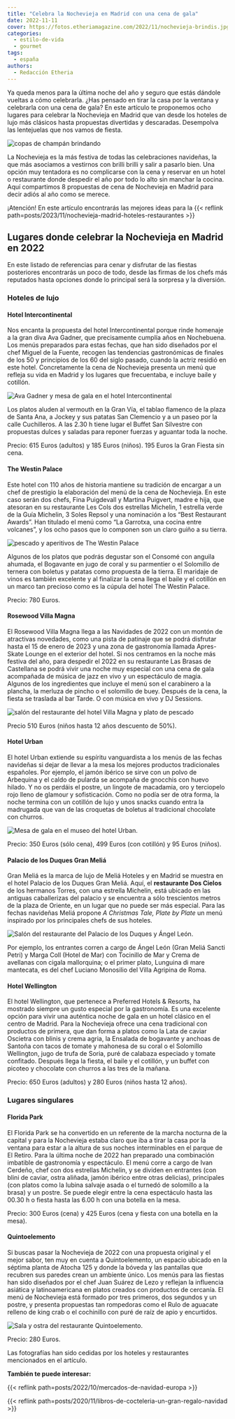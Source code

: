 ```yaml
---
title: "Celebra la Nochevieja en Madrid con una cena de gala"
date: 2022-11-11
cover: https://fotos.etheriamagazine.com/2022/11/nochevieja-brindis.jpg
categories: 
  - estilo-de-vida
  - gourmet
tags: 
  - españa
authors: 
  - Redacción Etheria
---
```


Ya queda menos para la última noche del año y seguro que estás dándole vueltas a cómo 
celebrarla. ¿Has pensado en tirar la casa por la ventana y celebrarla con una cena de 
gala? En este artículo te proponemos ocho lugares para celebrar la Nochevieja en Madrid 
que van desde los hoteles de lujo más clásicos hasta propuestas divertidas y descaradas. 
Desempolva las lentejuelas que nos vamos de fiesta. 

![copas de champán brindando](https://fotos.etheriamagazine.com/2022/11/nochevieja-brindis.jpg "Vayas donde vayas, no te olvides de brindar por todo lo bueno que traerá el año próximo.")

La Nochevieja es la más festiva de todas las celebraciones navideñas, la que más 
asociamos a vestirnos con brilli brilli y salir a pasarlo bien. Una opción muy tentadora 
es no complicarse con la cena y reservar en un hotel o restaurante donde despedir el año 
por todo lo alto sin manchar la cocina. Aquí compartimos 8 propuestas de cena de 
Nochevieja en Madrid para decir adiós al año como se merece. 

¡Atención! En este artículo encontrarás las mejores ideas para la {{< reflink 
path=posts/2023/11/nochevieja-madrid-hoteles-restaurantes >}} 

## Lugares donde celebrar la Nochevieja en Madrid en 2022

En este listado de referencias para cenar y disfrutar de las fiestas posteriores 
encontrarás un poco de todo, desde las firmas de los chefs más reputados hasta opciones 
donde lo principal será la sorpresa y la diversión. 

### Hoteles de lujo

#### Hotel Intercontinental

Nos encanta la propuesta del hotel Intercontinental porque rinde homenaje a la gran diva 
Ava Gadner, que precisamente cumplía años en Nochebuena. Los menús preparados para estas 
fechas, que han sido diseñados por el chef Miguel de la Fuente, recogen las tendencias 
gastronómicas de finales de los 50 y principios de los 60 del siglo pasado, cuando la 
actriz residió en este hotel. Concretamente la cena de Nochevieja presenta un menú que 
refleja su vida en Madrid y los lugares que frecuentaba, e incluye baile y cotillón. 

![Ava Gadner y mesa de gala en el hotel Intercontinental](https://fotos.etheriamagazine.com/2022/11/navidad-intercontinental.jpg "Homenaje a Ava Gadner en la fiesta de Fin de Año del hotel Intercontinental.")

Los platos aluden al vermouth en la Gran Vía, el tablao flamenco de la plaza de Santa 
Ana, a Jockey y sus patatas San Clemencio y a un paseo por la calle Cuchilleros. A las 
2.30 h tiene lugar el Buffet San Silvestre con propuestas dulces y saladas para reponer 
fuerzas y aguantar toda la noche. 

Precio: 615 Euros (adultos) y 185 Euros (niños). 195 Euros la Gran Fiesta sin cena. 

#### The Westin Palace

Este hotel con 110 años de historia mantiene su tradición de encargar a un chef de 
prestigio la elaboración del menú de la cena de Nochevieja. En este caso serán dos 
chefs, Fina Puigdevall y Martina Puigvert, madre e hija, que atesoran en su restaurante 
Les Cols dos estrellas Michelin, 1 estrella verde de la Guía Michelin, 3 Soles Repsol y 
una nominación a los “Best Restaurant Awards”. Han titulado el menú como “La Garrotxa, 
una cocina entre volcanes”, y los ocho pasos que lo componen son un claro guiño a su 
tierra. 

![pescado y aperitivos de The Westin Palace](https://fotos.etheriamagazine.com/2022/11/cena-nochevieja-palace.jpg "Platos del menú de Nochevieja de The Westin Palace.")

Algunos de los platos que podrás degustar son el Consomé con anguila ahumada, el 
Bogavante en jugo de coral y su parmentier o el Solomillo de ternera con boletus y 
patatas como propuesta de la tierra. El maridaje de vinos es también excelente y al 
finalizar la cena llega el baile y el cotillón en un marco tan precioso como es la 
cúpula del hotel The Westin Palace. 

Precio: 780 Euros. 

#### Rosewood Villa Magna

El Rosewood Villa Magna llega a las Navidades de 2022 con un montón de atractivas 
novedades, como una pista de patinaje que se podrá disfrutar hasta el 15 de enero de 
2023 y una zona de gastronomía llamada Apres-Skate Lounge en el exterior del hotel. Si 
nos centramos en la noche más festiva del año, para despedir el 2022 en su restaurante 
Las Brasas de Castellana se podrá vivir una noche muy especial con una cena de gala 
acompañada de música de jazz en vivo y un espectáculo de magia. Algunos de los 
ingredientes que incluye el menú son el carabinero a la plancha, la merluza de pincho o 
el solomillo de buey. Después de la cena, la fiesta se traslada al bar Tarde. O con 
música en vivo y DJ Sessions. 

![salón del restaurante del hotel Villa Magna y plato de pescado](https://fotos.etheriamagazine.com/2022/11/nochevieja-villa-magna.jpg "Nochevieja en el restaurante Las Brasas del hotel Rosewood Villa Magna.")

Precio 510 Euros (niños hasta 12 años descuento de 50%). 

#### Hotel Urban

El hotel Urban extiende su espíritu vanguardista a los menús de las fechas navideñas si 
dejar de llevar a la mesa los mejores productos tradicionales españoles. Por ejemplo, el 
jamón ibérico se sirve con un polvo de Arbequina y el caldo de pularda se acompaña de 
gnocchis con huevo hilado. Y no os perdáis el postre, un lingote de macadamia, oro y 
terciopelo rojo lleno de glamour y sofisticación. Como no podía ser de otra forma, la 
noche termina con un cotillón de lujo y unos snacks cuando entra la madrugada que van de 
las croquetas de boletus al tradicional chocolate con churros. 

![Mesa de gala en el museo del hotel Urban.](https://fotos.etheriamagazine.com/2022/11/hotel-urban-nochevieja.jpg "Mesa de gala en el museo del hotel Urban.")

Precio: 350 Euros (sólo cena), 499 Euros (con cotillón) y 95 Euros (niños). 

#### Palacio de los Duques Gran Meliá

Gran Meliá es la marca de lujo de Meliá Hoteles y en Madrid se muestra en el hotel 
Palacio de los Duques Gran Meliá. Aquí, el **restaurante Dos Cielos** de los hermanos 
Torres, con una estrella Michelin, está ubicado en las antiguas caballerizas del palacio 
y se encuentra a sólo trescientos metros de la plaza de Oriente, en un lugar que no 
puede ser más especial. Para las fechas navideñas Meliá propone _A Christmas Tale, Plate 
by Plate_ un menú inspirado por los principales chefs de sus hoteles. 

![Salón del restaurante del Palacio de los Duques y Ángel León.](https://fotos.etheriamagazine.com/2022/11/gran-melia-nochevieja.jpg "Palacio de los Duques Gran Meliá y Ángel León, uno de los chefs que participan en el menú de Fin de Año.")

Por ejemplo, los entrantes corren a cargo de Ángel León (Gran Meliá Sancti Petri) y 
Marga Coll (Hotel de Mar) con Tocinillo de Mar y Crema de avellanas con cigala 
mallorquina; o el primer plato, Lunguina di mare mantecata, es del chef Luciano 
Monosilio del Villa Agripina de Roma. 

#### Hotel Wellington

El hotel Wellington, que pertenece a Preferred Hotels & Resorts, ha mostrado siempre un 
gusto especial por la gastronomía. Es una excelente opción para vivir una auténtica 
noche de gala en un hotel clásico en el centro de Madrid. Para la Nochevieja ofrece una 
cena tradicional con productos de primera, que dan forma a platos como la Lata de caviar 
Oscietra con blinis y crema agria, la Ensalada de bogavante y anchoas de Santoña con 
tacos de tomate y mahonesa de su coral o el Solomillo Wellington, jugo de trufa de 
Soria, puré de calabaza especiado y tomate confitado. Después llega la fiesta, el baile 
y el cotillón, y un buffet con picoteo y chocolate con churros a las tres de la mañana. 

Precio: 650 Euros (adultos) y 280 Euros (niños hasta 12 años). 

### Lugares singulares

#### Florida Park

El Florida Park se ha convertido en un referente de la marcha nocturna de la capital y 
para la Nochevieja estaba claro que iba a tirar la casa por la ventana para estar a la 
altura de sus noches interminables en el parque de El Retiro. Para la última noche de 
2022 han preparado una combinación imbatible de gastronomía y espectáculo. El menú corre 
a cargo de Ivan Cerdeño, chef con dos estrellas Michelin, y se dividen en entrantes (con 
blini de caviar, ostra aliñada, jamón ibérico entre otras delicias), principales (con 
platos como la lubina salvaje asada o el turnedó de solomillo a la brasa) y un postre. 
Se puede elegir entre la cena espectáculo hasta las 00.30 h o fiesta hasta las 6.00 h 
con una botella en la mesa. 

Precio: 300 Euros (cena) y 425 Euros (cena y fiesta con una botella en la mesa). 

#### Quintoelemento

Si buscas pasar la Nochevieja de 2022 con una propuesta original y el mejor sabor, ten 
muy en cuenta a Quintoelemento, un espacio ubicado en la séptima planta de Atocha 125 y 
donde la bóveda y las pantallas que recubren sus paredes crean un ambiente único. Los 
menús para las fiestas han sido diseñados por el chef Juan Suárez de Lezo y reflejan la 
influencia asiática y latinoamericana en platos creados con productos de cercanía. El 
menú de Nochevieja está formado por tres primeros, dos segundos y un postre, y presenta 
propuestas tan rompedoras como el Rulo de aguacate relleno de king crab o el cochinillo 
con puré de raíz de apio y encurtidos. 

![Sala y ostra del restaurante Quintoelemento.](https://fotos.etheriamagazine.com/2022/11/quintoelemento-nochevieja.jpg "Sala y ostra del restaurante Quintoelemento.")

Precio: 280 Euros. 

Las fotografías han sido cedidas por los hoteles y restaurantes mencionados en el 
artículo. 

**También te puede interesar:** 

{{< reflink path=posts/2022/10/mercados-de-navidad-europa >}} 

{{< reflink path=posts/2020/11/libros-de-cocteleria-un-gran-regalo-navidad >}}
